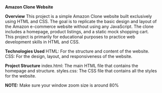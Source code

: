 **Amazon Clone Website**

**Overview**
This project is a simple Amazon Clone website built exclusively using HTML and CSS. The goal is to replicate the basic design and layout of the Amazon e-commerce website without using any JavaScript. The clone includes a homepage, product listings, and a static mock shopping cart. This project is primarily for educational purposes to practice web development skills in HTML and CSS.

**Technologies Used**
HTML: For the structure and content of the website.
CSS: For the design, layout, and responsiveness of the website.

**Project Structure**
index.html: The main HTML file that contains the homepage and structure.
styles.css: The CSS file that contains all the styles for the website.

**NOTE:**
Make sure your window zoom size is around 80%
